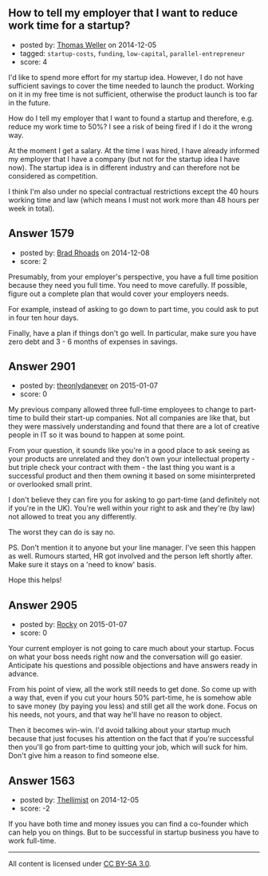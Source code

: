 ## How to tell my employer that I want to reduce work time for a startup?

- posted by: [Thomas Weller](https://stackexchange.com/users/222412/thomas-weller) on 2014-12-05
- tagged: `startup-costs`, `funding`, `low-capital`, `parallel-entrepreneur`
- score: 4

I'd like to spend more effort for my startup idea. However, I do not have sufficient savings to cover the time needed to launch the product. Working on it in my free time is not sufficient, otherwise the product launch is too far in the future.

How do I tell my employer that I want to found a startup and therefore, e.g. reduce my work time to 50%? I see a risk of being fired if I do it the wrong way.

At the moment I get a salary. At the time I was hired, I have already informed my employer that I have a company (but not for the startup idea I have now). The startup idea is in different industry and can therefore not be considered as competition. 

I think I'm also under no special contractual restrictions except the 40 hours working time and law (which means I must not work more than 48 hours per week in total).


## Answer 1579

- posted by: [Brad Rhoads](https://stackexchange.com/users/42121/brad-rhoads) on 2014-12-08
- score: 2

Presumably, from your employer's perspective, you have a full time position because they need you full time. You need to move carefully. If possible, figure out a complete plan that would cover your employers needs. 

For example, instead of asking to go down to part time, you could ask to put in four ten hour days.

Finally, have a plan if things don't go well. In particular, make sure you have zero debt and 3 - 6 months of expenses in savings.


## Answer 2901

- posted by: [theonlydanever](https://stackexchange.com/users/4692060/theonlydanever) on 2015-01-07
- score: 0

My previous company allowed three full-time employees to change to part-time to build their start-up companies. Not all companies are like that, but they were massively understanding and found that there are a lot of creative people in IT so it was bound to happen at some point.

From your question, it sounds like you're in a good place to ask seeing as your products are unrelated and they don't own your intellectual property - but triple check your contract with them - the last thing you want is a successful product and then them owning it based on some misinterpreted or overlooked small print.

I don't believe they can fire you for asking to go part-time (and definitely not if you're in the UK). You're well within your right to ask and they're (by law) not allowed to treat you any differently.

The worst they can do is say no.

PS. Don't mention it to anyone but your line manager. I've seen this happen as well. Rumours started, HR got involved and the person left shortly after. Make sure it stays on a 'need to know' basis.

Hope this helps! 


## Answer 2905

- posted by: [Rocky](https://stackexchange.com/users/4448541/rocky) on 2015-01-07
- score: 0

Your current employer is not going to care much about your startup. Focus on what your boss needs right now and the conversation will go easier. Anticipate his questions and possible objections and have answers ready in advance.

From his point of view, all the work still needs to get done. So come up with a way that, even if you cut your hours 50% part-time, he is somehow able to save money (by paying you less) and still get all the work done. Focus on his needs, not yours, and that way he'll have no reason to object.

Then it becomes win-win. I'd avoid talking about your startup much because that just focuses his attention on the fact that if you're successful then you'll go from part-time to quitting your job, which will suck for him. Don't give him a reason to find someone else.


## Answer 1563

- posted by: [Thellimist](https://stackexchange.com/users/5431417/thellimist) on 2014-12-05
- score: -2

If you have both time and money issues you can find a co-founder which can help you on things. But to be successful in startup business you have to work full-time.



---

All content is licensed under [CC BY-SA 3.0](https://creativecommons.org/licenses/by-sa/3.0/).
